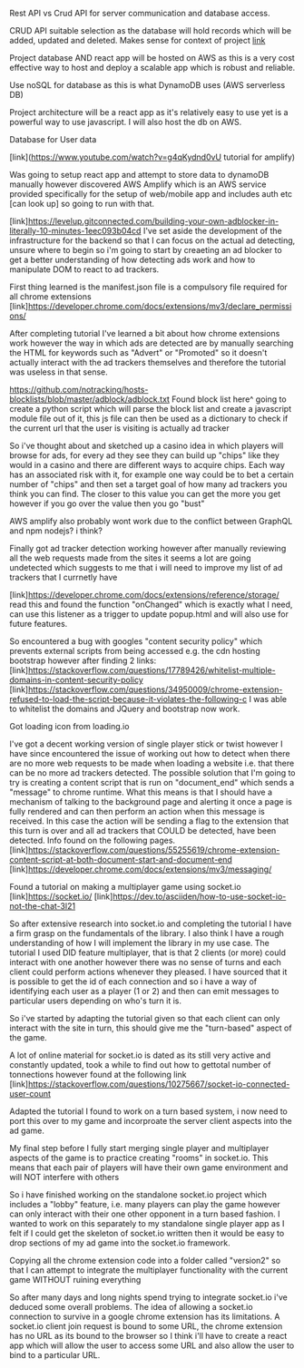 Rest API vs Crud API for server communication and database access.

CRUD API suitable selection as the database will hold records which will be added, updated and deleted.
Makes sense for context of project
[link](https://www.bmc.com/blogs/rest-vs-crud-whats-the-difference/#)

Project database AND react app will be hosted on AWS as this is a very cost effective way to host and 
deploy a scalable app which is robust and reliable.

Use noSQL for database as this is what DynamoDB uses (AWS serverless DB)

Project architecture will be a react app as it's relatively easy to use yet is a powerful way
to use javascript. I will also host the db on AWS.

Database for User data

[link](https://www.youtube.com/watch?v=g4qKydnd0vU tutorial for amplify)

Was going to setup react app and attempt to store data to dynamoDB manually however discovered AWS Amplify which is an AWS service provided specifically
for the setup of web/mobile app and includes auth etc [can look up] so going to run with that.


[link]https://levelup.gitconnected.com/building-your-own-adblocker-in-literally-10-minutes-1eec093b04cd
I've set aside the development of the infrastructure for the backend so that I can focus on the actual ad detecting, unsure where to begin so i'm
going to start by creaeting an ad blocker to get a better understanding of how detecting ads work and how to manipulate DOM to react to ad trackers.

First thing learned is the manifest.json file is a compulsory file required for all chrome extensions
[link]https://developer.chrome.com/docs/extensions/mv3/declare_permissions/

After completing tutorial I've learned a bit about how chrome extensions work however the way in which ads are detected are by manually searching the HTML for keywords such as "Advert" or "Promoted" so it doesn't actually interact with the ad trackers themselves and therefore the tutorial was useless in that sense.

https://github.com/notracking/hosts-blocklists/blob/master/adblock/adblock.txt
Found block list here^ going to create a python script which will parse the block list and create a javascript module file out of it, this js file can then be used as a dictionary to check if the current url that the user is visiting is actually ad tracker

So i've thought about and sketched up a casino idea in which players will browse for ads, for every ad they see they can build up "chips" like they would in a casino and there are different ways to acquire chips. Each way has an associated risk with it, for example one way could be to bet a certain number of "chips" and then set a target goal of how many ad trackers you think you can find. The closer to this value you can get the more you get however if you go over the value then you go "bust"

AWS amplify also probably wont work due to the conflict between GraphQL and npm nodejs? i think?


Finally got ad tracker detection working however after manually reviewing all the web requests made from the sites it seems a lot are going undetected which suggests to me that i will need to improve my list of ad trackers that I currnetly have

[link]https://developer.chrome.com/docs/extensions/reference/storage/ read this and found the function "onChanged" which is exactly what I need, can use this listener as a trigger to update popup.html and will also use for future features.

So encountered a bug with googles "content security policy" which prevents external scripts from being accessed e.g. the cdn hosting bootstrap however after finding 2 links: 
[link]https://stackoverflow.com/questions/17789426/whitelist-multiple-domains-in-content-security-policy
[link]https://stackoverflow.com/questions/34950009/chrome-extension-refused-to-load-the-script-because-it-violates-the-following-c
I was able to whitelist the domains and JQuery and bootstrap now work. 

Got loading icon from loading.io

I've got a decent working version of single player stick or twist however I have since encountered the issue of working out how to detect when there are no more web requests to be made when loading a website i.e. that there can be no more ad trackers detected. The possible solution that I'm going to try is creating a content script that is run on "document_end" which sends a "message" to chrome runtime. What this means is that I should have a mechanism of talking to the background page and alerting it once a page is fully rendered and can then perform an action when this message is received. In this case the action will be sending a flag to the extension that this turn is over and all ad trackers that COULD be detected, have been detected. Info found on the following pages.
[link]https://stackoverflow.com/questions/55255619/chrome-extension-content-script-at-both-document-start-and-document-end
[link]https://developer.chrome.com/docs/extensions/mv3/messaging/

Found a tutorial on making a multiplayer game using socket.io [link]https://socket.io/
[link]https://dev.to/asciiden/how-to-use-socket-io-not-the-chat-3l21

So after extensive research into socket.io and completing the tutorial I have a firm grasp on the fundamentals of the library. I also think I have a rough understanding of how I will implement the library in my use case. The tutorial I used DID feature multiplayer, that is that 2 clients (or more) could interact with one another however there was no sense of turns and each client could perform actions whenever they pleased. I have sourced that it is possible to get the id of each connection and so i have a way of identifying each user as a player (1 or 2) and then can emit messages to particular users depending on who's turn it is.

So i've started by adapting the tutorial given so that each client can only interact with the site in turn, this should give me the "turn-based" aspect of the game. 

A lot of online material for socket.io is dated as its still very active and constantly updated, took a while to find out how to gettotal number of tonnections however found at the following link [link]https://stackoverflow.com/questions/10275667/socket-io-connected-user-count

Adapted the tutorial I found to work on a turn based system, i now need to port this over to my game and incorproate the server client aspects into the ad game.

My final step before I fully start merging single player and multiplayer aspects of the game is to practice creating "rooms" in socket.io. This means that each pair of players will have their own game environment and will NOT interfere with others

So i have finished working on the standalone socket.io project which includes a "lobby" feature, i.e. many players can play the game however can only interact with their one other opponent in a turn based fashion. I wanted to work on this separately to my standalone single player app as I felt if I could get the skeleton of socket.io written then it would be easy to drop sections of my ad game into the socket.io framework.

Copying all the chrome extension code into a folder called "version2" so that I can attempt to integrate the multiplayer functionality with the current game WITHOUT ruining everything

So after many days and long nights spend trying to integrate socket.io i've deduced some overall problems. The idea of allowing a socket.io connection to survive in a google chrome extension has its limitations. A socket.io client join request is bound to some URL, the chrome extension has no URL as its bound to the browser so I think i'll have to create a react app which will allow the user to access some URL and also allow the user to bind to a particular URL.